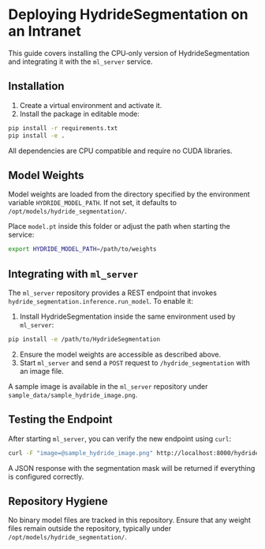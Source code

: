 # Deploying HydrideSegmentation on an Intranet

This guide covers installing the CPU‑only version of HydrideSegmentation and integrating it with the `ml_server` service.

## Installation

1. Create a virtual environment and activate it.
2. Install the package in editable mode:

```bash
pip install -r requirements.txt
pip install -e .
```

All dependencies are CPU compatible and require no CUDA libraries.

## Model Weights

Model weights are loaded from the directory specified by the environment variable `HYDRIDE_MODEL_PATH`. If not set, it defaults to `/opt/models/hydride_segmentation/`.

Place `model.pt` inside this folder or adjust the path when starting the service:

```bash
export HYDRIDE_MODEL_PATH=/path/to/weights
```

## Integrating with `ml_server`

The `ml_server` repository provides a REST endpoint that invokes `hydride_segmentation.inference.run_model`.
To enable it:

1. Install HydrideSegmentation inside the same environment used by `ml_server`:

```bash
pip install -e /path/to/HydrideSegmentation
```

2. Ensure the model weights are accessible as described above.
3. Start `ml_server` and send a `POST` request to `/hydride_segmentation` with an image file.

A sample image is available in the `ml_server` repository under `sample_data/sample_hydride_image.png`.

## Testing the Endpoint

After starting `ml_server`, you can verify the new endpoint using `curl`:

```bash
curl -F "image=@sample_hydride_image.png" http://localhost:8000/hydride_segmentation
```

A JSON response with the segmentation mask will be returned if everything is configured correctly.

## Repository Hygiene

No binary model files are tracked in this repository. Ensure that any weight files remain outside the repository, typically under `/opt/models/hydride_segmentation/`.
